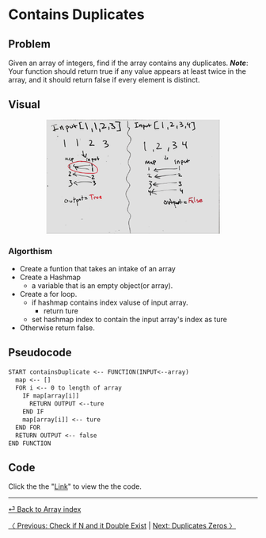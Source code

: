 # Contains Duplicates

## Problem
Given an array of integers, find if the array contains any duplicates.
__*Note*__:<br>
Your function should return true if any value appears at least twice in the array, and it should return false if every element is distinct.

## Visual
<p align="center">
<img src="containsdup.jpg"  width="350" >
</p>

### Algorthism
* Create a funtion that takes an intake of an array
* Create a Hashmap
  * a variable that is an empty object(or array).
* Create a for loop.
  * if hashmap contains index valuse of input array.
    * return ture
  * set hashmap index to contain the input array's index as ture 
* Otherwise return false.

## Pseudocode
````
START containsDuplicate <-- FUNCTION(INPUT<--array)
  map <-- []
  FOR i <-- 0 to length of array
    IF map[array[i]]
      RETURN OUTPUT <--ture
    END IF
    map[array[i]] <-- ture
  END FOR
  RETURN OUTPUT <-- false
END FUNCTION
````
## Code
 Click the the "[Link](containsDuplicate.js)" to view the the code. 

<hr>

[⏎ Back to Array index ](../README.md) 

[〈 Previous: Check if N and it Double Exist](../checkIfExist/README.md) | [Next: Duplicates Zeros 〉](../duplicateZeros/README.md)